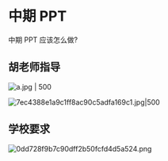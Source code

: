 # 中期 PPT

中期 PPT 应该怎么做?
## 胡老师指导
![a.jpg | 500](https://img-1258201770.cos.ap-beijing.myqcloud.com/imgs/202311162152259.webp)

![7ec4388e1a9c1ff8ac90c5adfa169c1.jpg|500](https://img-1258201770.cos.ap-beijing.myqcloud.com/imgs/202311162152739.webp)


## 学校要求
![0dd728f9b7c90dff2b50fcfd4d5a524.png](https://img-1258201770.cos.ap-beijing.myqcloud.com/imgs/202311162153785.webp)
